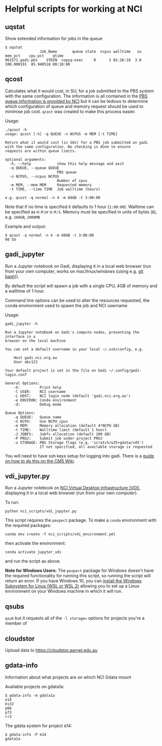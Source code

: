 Helpful scripts for working at NCI
==================================

uqstat
------

Show extended information for jobs in the queue

```
$ uqstat
                Job_Name       queue state  ncpus walltime   su     mem_pct    cpu_pct    qtime
961571.gadi-pbs    STDIN  copyq-exec     R      1 01:26:18  3.0  100.000191  85.940518 00:10:00
```

qcost
------

Calculates what it would cost, in SU, for a job submitted to the PBS system with the same configuration. 
The information is all contained in the [PBS queue information is provided by NCI](https://opus.nci.org.au/display/Help/Queue+Limits)
but it can be tedious to determine which configuration of queue and memory request should be used
to minimise job cost. `qcost` was created to make this process easier.

Usage:
```
./qcost -h
usage: qcost [-h] -q QUEUE -n NCPUS -m MEM [-t TIME]

Return what it would cost (in SUs) for a PBS job submitted on gadi with the same configuration. No checking is done to ensure
requests are within queue limits.

optional arguments:
  -h, --help            show this help message and exit
  -q QUEUE, --queue QUEUE
                        PBS queue
  -n NCPUS, --ncpus NCPUS
                        Number of cpus
  -m MEM, --mem MEM     Requested memory
  -t TIME, --time TIME  Job walltime (hours)

e.g. qcost -q normal -n 4 -m 60GB -t 3:00:00
```

Note that if no time is specified it defaults to 1 hour (`1:00:00`). Walltime can be specified as `H:M` or `H:M:S`. Memory must be specified in units of bytes (`B`), e.g. `160GB`, `2000MB`

Example and output:
```
$ qcost -q normal -n 4 -m 60GB -t 3:00:00
90 SU
```

gadi_jupyter
------------

Run a Jupyter notebook on Gadi, displaying it in a local web browser 
(run from your own computer, works on mac/linux/windows (using e.g. [git bash](https://gitforwindows.org/))).

By default the script will spawn a job with a single CPU, 4GB of memory 
and a walltime of 1 hour.

Command line options can be used to alter the resources requested, the
conda environment used to spawn the job and NCI username

Usage:
```
gadi_jupyter -h

Run a Jupyter notebook on Gadi's compute nodes, presenting the interface in a
browser on the local machine

You can set a default username in your local ~/.ssh/config, e.g.

    Host gadi.nci.org.au
    User abc123

Your default project is set in the file on Gadi ~/.config/gadi-login.conf

General Options:
    -h:         Print help
    -l USER:    NCI username
    -L HOST:    NCI login node (default 'gadi.nci.org.au')
    -e ENVIRON: Conda environment
    -d:         Debug mode

Queue Options:
    -q QUEUE:   Queue name
    -n NCPU:    Use NCPU cpus
    -m MEM:     Memory allocation (default 4*NCPU GB)
    -t TIME:    Walltime limit (default 1 hour)
    -J JOBFS:   Jobfs allocation (default 100 GB)
    -P PROJ:    Submit job under project PROJ
    -s STORAGE: PBS Storage flags (e.g. 'scratch/w35+gdata/v45')
                If not specified, all available storage is requested

```

You will need to have ssh keys setup for logging into gadi. There is a 
[guide on how to do this on the CMS Wiki](http://climate-cms.wikis.unsw.edu.au/CLEx_induction#Step_2:_Set_up_your_Connection).

vdi_jupyter.py
--------------

Run a Jupyter notebook on 
[NCI Virtual Desktop Infrastructure (VDI)](https://opus.nci.org.au/display/Help/VDI+User+Guide), displaying it in a local web browser (run from your own computer).

To run:
```
python nci_scripts/vdi_jupyter.py
```

This script requires the `pexpect` package. To make a `conda` environment with the required 
packages:
```
conda env create -f nci_scripts/vdi_environment.yml
``` 
then activate the environment:
```
conda activate jupyter_vdi
```
and run the script as above.


**Note for Windows Users:**
The `pexpect` package for Windows doesn't have the required functionality for running this script, so running the script will return an error. If you have Windows 10, you can [install the Windows Subsystem for Linux (WSL or WSL 2)](https://docs.microsoft.com/en-us/windows/wsl/install-win10) allowing you to set up a Linux environment on your Windows machine in which it will run.


qsubs
-----

`qsub` but it requests all of the `-l storage=` options for projects you're a member of


cloudstor
---------

Upload data to https://cloudstor.aarnet.edu.au

gdata-info
----------

Information about what projects are on which NCI Gdata mount

Available projects on gdata1a:
```
$ gdata-info -m gdata1a
e14
ks32
p66
p73
rr3
```

The gdata system for project e14:
```
$ gdata-info -P e14
gdata1a
```
